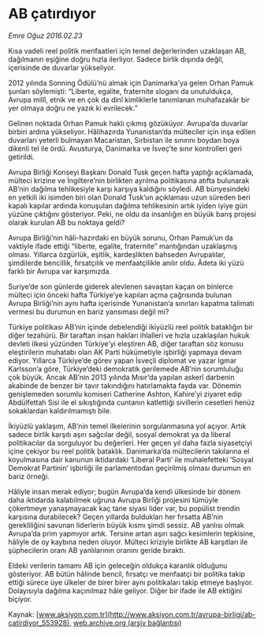 # AB çatırdıyor

*Emre Oğuz 2016.02.23*

<div class="pNewsDetailMainContent ctx_content" itemprop="articleBody">
 <p>
  Kısa vadeli reel politik menfaatleri için temel değerlerinden uzaklaşan AB, dağılmanın eşiğine doğru hızla ilerliyor. Sadece birlik dışında değil, içerisinde de duvarlar yükseliyor.
 </p>
 <p>
  2012 yılında Sonning Ödülü’nü almak için Danimarka’ya gelen Orhan Pamuk şunları söylemişti: “Liberte, egalite, fraternite sloganı da unutuldukça, Avrupa millî, etnik ve en çok da dinî kimliklerle tanımlanan muhafazakâr bir yer olmaya doğru ne yazık ki evrilecek.”
 </p>
 <p>
  Gelinen noktada Orhan Pamuk haklı çıkmış gözüküyor. Avrupa’da duvarlar birbiri ardına yükseliyor. Hâlihazırda Yunanistan’da mülteciler için inşa edilen duvarları yeterli bulmayan Macaristan, Sırbistan ile sınırını boydan boya dikenli tel ile ördü. Avusturya, Danimarka ve İsveç’te sınır kontrolleri geri getirildi.
 </p>
 <p>
  Avrupa Birliği Konseyi Başkanı Donald Tusk geçen hafta yaptığı açıklamada, mülteci krizine ve İngiltere’nin birlikten ayrılma politikasına atıfta bulunarak AB’nin dağılma tehlikesiyle karşı karşıya kaldığını söyledi. AB bünyesindeki en yetkili iki isimden biri olan Donald Tusk’un açıklaması uzun süreden beri kapalı kapılar ardında konuşulan dağılma tehlikesinin artık iyiden iyiye gün yüzüne çıktığını gösteriyor. Peki, ne oldu da insanlığın en büyük barış projesi olarak kurulan AB bu noktaya geldi?
 </p>
 <p>
  Avrupa Birliği’nin hâli-hazırdaki en büyük sorunu, Orhan Pamuk’un da vaktiyle ifade ettiği “liberte, egalite, fraternite” mantığından uzaklaşmış olması. Yıllarca özgürlük, eşitlik, kardeşlikten bahseden Avrupalılar, şimdilerde bencillik, fırsatçılık ve menfaatçilikle anılır oldu. Âdeta iki yüzü farklı bir Avrupa var karşımızda.
 </p>
 <p>
  Suriye’de son günlerde giderek alevlenen savaştan kaçan on binlerce mülteci için önceki hafta Türkiye’ye kapıları açma çağrısında bulunan Avrupa Birliği’nin aynı hafta içerisinde Yunanistan’a sınırları kapatma talimatı vermesi bu durumun en bariz yansıması değil mi?
 </p>
 <p>
  Türkiye politikası AB’nin içinde debelendiği ikiyüzlü reel politik bataklığın bir diğer tezahürü. Bir taraftan insan hakları ihlalleri ve hızla uzaklaşılan hukuk devleti ilkesi yüzünden Türkiye’yi eleştiren AB, diğer taraftan söz konusu eleştirilerin muhatabı olan AK Parti hükümetiyle işbirliği yapmaya devam ediyor. Yıllarca Türkiye’de görev yapan İsveçli diplomat ve yazar Igmar Karlsson’a göre, Türkiye’deki demokratik gerilemede AB’nin sorumluluğu çok büyük. Ancak AB’nin 2013 yılında Mısır’da yapılan askerî darbenin akabinde de benzer bir tavır takındığını hatırlamakta fayda var. Dönemin genişlemeden sorumlu komiseri Catherine Ashton, Kahire’yi ziyaret edip Abdülfettah Sisi ile el sıkıştığında cuntanın katlettiği sivillerin cesetleri henüz sokaklardan kaldırılmamıştı bile.
 </p>
 <p>
  İkiyüzlü yaklaşım, AB’nin temel ilkelerinin sorgulanmasına yol açıyor. Artık sadece birlik karşıtı aşırı sağcılar değil, sosyal demokrat ya da liberal politikacılar da sorguluyor bu değerleri. Her geçen yıl daha fazla siyasetçiyi içine çekiyor bu reel politik bataklık. Danimarka’da mültecilerin takılarına el koyulmasına dair kanunun iktidardaki ‘Liberal Parti’ ile muhalefetteki ‘Sosyal Demokrat Partinin’ işbirliği ile parlamentodan geçirilmiş olması durumun en bariz örneği.
 </p>
 <p>
  Hâliyle insan merak ediyor; bugün Avrupa’da kendi ülkesinde bir dönem daha iktidarda kalabilmek uğruna Avrupa Birliği projesini tümüyle çökertmeye yanaşmayacak kaç tane siyasi lider var, bu popülist trendin karşısına durabilecek? Geçen yıllarda buldukları her fırsatta AB’nin gerekliliğini savunan liderlerin büyük kısmı şimdi sessiz. AB yanlısı olmak Avrupa’da prim yapmıyor artık. Tersine artan aşırı sağcı kesimlerin tepkisine, hâliyle de oy kaybına neden oluyor. Mülteci kriziyle birlikte AB karşıtları ile şüphecilerin oranı AB yanlılarının oranını geride bıraktı.
 </p>
 <p>
  Eldeki verilerin tamamı AB için geleceğin oldukça karanlık olduğunu gösteriyor. AB bütün hâlinde bencil, fırsatçı ve menfaatçi bir politika takip ettiği sürece üye ülkeler de birer birer aynı politikaları takip etmeye başlıyor. Dolayısıyla dağılma kaçınılmaz hâle geliyor. Diğer bir ifade ile AB ektiğini biçiyor.
 </p>
</div>


Kaynak: [www.aksiyon.com.tr](http://www.aksiyon.com.tr/avrupa-birligi/ab-catirdiyor_553928), [web.archive.org (arşiv bağlantısı)](http://web.archive.org/web/20160224091104/http://www.aksiyon.com.tr/avrupa-birligi/ab-catirdiyor_553928)
